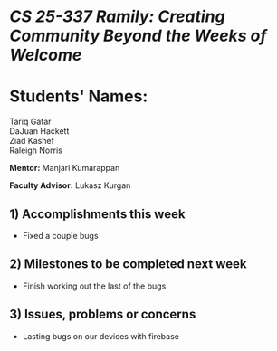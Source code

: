 # *CS 25-337 Ramily: Creating Community Beyond the Weeks of Welcome*

# **Students' Names:**
Tariq Gafar<br />
DaJuan Hackett<br />
Ziad Kashef<br />
Raleigh Norris

**Mentor:**
Manjari Kumarappan

**Faculty Advisor:**
Lukasz Kurgan

## 1) Accomplishments this week ##
   - Fixed a couple bugs

## 2) Milestones to be completed next week ##
   - Finish working out the last of the bugs

## 3) Issues, problems or concerns ##
   - Lasting bugs on our devices with firebase
